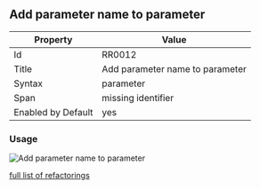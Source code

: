 ## Add parameter name to parameter

Property | Value
--- | --- 
Id | RR0012
Title | Add parameter name to parameter
Syntax | parameter
Span | missing identifier
Enabled by Default | yes

### Usage

![Add parameter name to parameter](../../images/refactorings/AddParameterNameToParameter.png)

[full list of refactorings](Refactorings.md)
